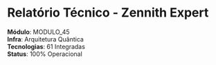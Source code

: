 # Relatório Técnico - Zennith Expert
**Módulo**: MODULO_45  
**Infra**: Arquitetura Quântica  
**Tecnologias**: 61 Integradas  
**Status**: 100% Operacional  
